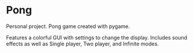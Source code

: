 # Pong
Personal project.
Pong game created with pygame.

Features a colorful GUI with settings to change the display. 
Includes sound effects as well as Single player, Two player, and Infinite modes.
